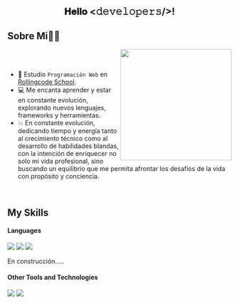 <div align="center">
<h2> 𝐇𝐞𝐥𝐥𝐨 <𝚍𝚎𝚟𝚎𝚕𝚘𝚙𝚎𝚛𝚜/>! </h2>
</div>

## Sobre Mi👨‍💻

<picture> <img align="right" src="https://github.com/7oSkaaa/7oSkaaa/blob/main/Images/Right_Side.gif?raw=true" width = 250px></picture>

<br><br>
- :school: Estudio `Programación Web` en [Rollingcode School](https://web.rollingcodeschool.com/).
- :computer:  Me encanta aprender y estar en constante evolución, explorando nuevos lenguajes, frameworks y herramientas.
- :boom: En constante evolución, dedicando tiempo y energía tanto al crecimiento técnico como al desarrollo de habilidades blandas, con la intención de enriquecer no solo mi vida profesional, sino buscando un equilibrio que me permita afrontar los desafíos de la vida con propósito y conciencia.
<br>

## My Skills

<h4> Languages </h4>
<span> 
  <img src="https://img.shields.io/badge/HTML5-E34F26?style=for-the-badge&logo=html5&logoColor=white">
  <img src="https://img.shields.io/badge/CSS3-1572B6?style=for-the-badge&logo=css3&logoColor=white">
  <img src="https://img.shields.io/badge/JavaScript-F7DF1E?style=for-the-badge&logo=javascript&logoColor=black">
 
</span>


En construcción.....

<h4> Other Tools and Technologies </h4>
<span>
  <img src="https://img.shields.io/badge/Git-F05032?style=for-the-badge&logo=git&logoColor=white">
  <img src="https://img.shields.io/badge/github-%23121011.svg?style=for-the-badge&logo=github&logoColor=white">
  



</span>
